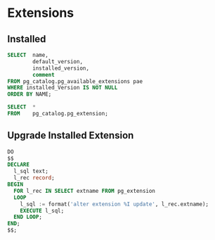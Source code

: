 # Extensions

## Installed

```sql
SELECT  name,
        default_version,
        installed_version,
        comment
FROM pg_catalog.pg_available_extensions pae
WHERE installed_Version IS NOT NULL
ORDER BY NAME;
```

```sql
SELECT  * 
FROM    pg_catalog.pg_extension;
```

## Upgrade Installed Extension

```sql
DO
$$
DECLARE
  l_sql text;
  l_rec record;
BEGIN
  FOR l_rec IN SELECT extname FROM pg_extension 
  LOOP
    l_sql := format('alter extension %I update', l_rec.extname);
    EXECUTE l_sql;
  END LOOP;
END;
$$;
```

